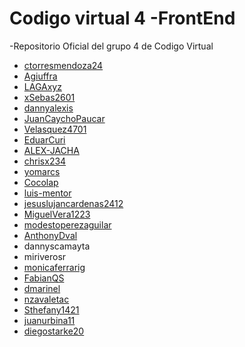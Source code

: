 # Codigo virtual 4 -FrontEnd

-Repositorio Oficial del grupo 4 de Codigo Virtual

- [ctorresmendoza24](https://github.com/ctorresmendoza24)
- [Agiuffra](https://github.com/Agiuffra)
- [LAGAxyz](https://github.com/LAGAxyz)
- [xSebas2601](https://github.com/xSebas2601)
- [dannyalexis](https://github.com/dannyalexis)
- [JuanCaychoPaucar](https://github.com/JuanCaychoPaucar)
- [Velasquez4701](https://github.com/Velasquez4701)
- [EduarCuri](https://github.com/EduarCuri)
- [ALEX-JACHA](https://github.com/ALEX-JACHA)
- [chrisx234](https://github.com/chrisx234)
- [yomarcs](https://github.com/yomarcs)
- [Cocolap](https://github.com/Cocolap)
- [luis-mentor](https://github.com/luis-mentor)
- [jesuslujancardenas2412](https://github.com/jesuslujancardenas2412)
- [MiguelVera1223](https://github.com/MiguelVera1223)
- [modestoperezaguilar](https://github.com/modestoperezaguilar)
- [AnthonyDval](https://github.com/AnthonyDval)
- dannyscamayta
- miriverosr
- [monicaferrarig](https://github.com/monicaferrarig/)
- [FabianQS](https://github.com/FabianQS)
- [dmarinel](https://github.com/dmarinel)
- [nzavaletac](https://github.com/nzavaletac)
- [Sthefany1421](https://github.com/Sthefany1421)
- [juanurbina11](https://github.com/juanurbina11)
- [diegostarke20](https://github.com/diegostarke20)
